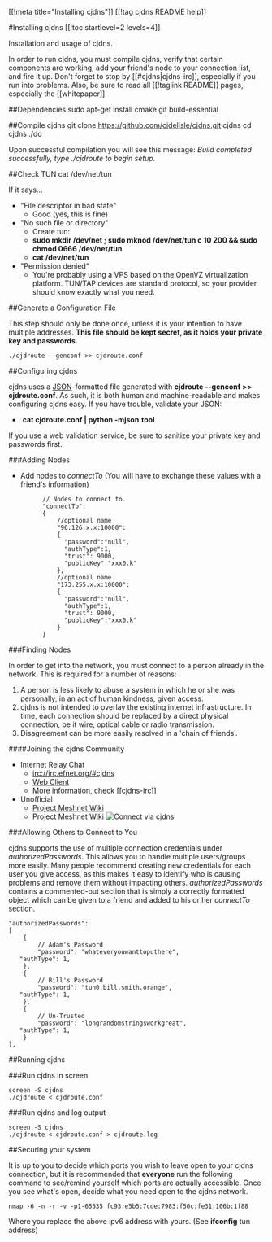 [[!meta title="Installing cjdns"]]
[[!tag cjdns README help]]

#Installing cjdns
[[!toc startlevel=2 levels=4]]

Installation and usage of cjdns.

In order to run cjdns, you must compile cjdns, verify that certain components are working, add your friend's node to your connection list, and fire it up.  Don't forget to stop by [[#cjdns|cjdns-irc]], especially if you run into problems.  Also, be sure to read all [[!taglink README]] pages, especially the [[whitepaper]].

##Dependencies
	sudo apt-get install cmake git build-essential

##Compile cjdns
	git clone https://github.com/cjdelisle/cjdns.git cjdns
	cd cjdns
	./do

Upon successful compilation you will see this message: *Build completed successfully, type ./cjdroute to begin setup.*

##Check TUN
	cat /dev/net/tun

If it says...

* "File descriptor in bad state"
	* Good (yes, this is fine)
* "No such file or directory"
	* Create tun:
	* **sudo mkdir /dev/net ; sudo mknod /dev/net/tun c 10 200 && sudo chmod 0666 /dev/net/tun**
	* **cat /dev/net/tun**
* "Permission denied"
	* You're probably using a VPS based on the OpenVZ virtualization platform.  TUN/TAP devices are standard protocol, so your provider should know exactly what you need.

##Generate a Configuration File

This step should only be done once, unless it is your intention to have multiple addresses.  **This file should be kept secret, as it holds your private key and passwords.**

	./cjdroute --genconf >> cjdroute.conf

##Configuring cjdns

cjdns uses a [JSON](https://en.wikipedia.org/wiki/JSON)-formatted file generated with **cjdroute --genconf >> cjdroute.conf**.  As such, it is both human and machine-readable and makes configuring cjdns easy.  If you have trouble, validate your JSON:

* &nbsp;**cat cjdroute.conf | python -mjson.tool**

If you use a web validation service, be sure to sanitize your private key and passwords first.

###Adding Nodes

* Add nodes to *connectTo* (You will have to exchange these values with a friend's information)

            // Nodes to connect to.
            "connectTo":
            {
                //optional name
                "96.126.x.x:10000":
                {
                  "password":"null",
                  "authType":1,
                  "trust": 9000,
                  "publicKey":"xxx0.k"
                },
                //optional name
                "173.255.x.x:10000":
                {
                  "password":"null",
                  "authType":1,
                  "trust": 9000,
                  "publicKey":"xxx0.k"
                }
            }

###Finding Nodes

In order to get into the network, you must connect to a person already in the network.  This is required for a number of reasons:

1. A person is less likely to abuse a system in which he or she was personally, in an act of human kindness, given access.
1. cjdns is not intended to overlay the existing internet infrastructure.  In time, each connection should be replaced by a direct physical connection, be it wire, optical cable or radio transmission.
1. Disagreement can be more easily resolved in a 'chain of friends'.

####Joining the cjdns Community

* Internet Relay Chat
	* [irc://irc.efnet.org/#cjdns](irc://irc.efnet.org/#cjdns)
	* [Web Client](http://chat.efnet.org:9090/?channels=%23cjdns&Login=Login)
	* More information, check [[cjdns-irc]]
* Unofficial
  * [Project Meshnet Wiki](https://wiki.projectmeshnet.org/CJD's_Network_Suite)
  * [Project Meshnet Wiki](http://[fc3a:2804:615a:b34f:abfe:c7d5:65d6:f50c]:90/CJD's_Network_Suite) ![Connect via cjdns](/cjdns-wiki/media/cjdns_icon_16.png)

###Allowing Others to Connect to You

cjdns supports the use of multiple connection credentials under *authorizedPasswords*.  This allows you to handle multiple users/groups more easily.  Many people recommend creating new credentials for each user you give access, as this makes it easy to identify who is causing problems and remove them without impacting others.  *authorizedPasswords* contains a commented-out section that is simply a correctly formatted object which can be given to a friend and added to his or her *connectTo* section.

    "authorizedPasswords":
    [
        {
            // Adam's Password
            "password": "whateveryouwanttoputhere",
	   "authType": 1,
        },
        {
            // Bill's Password
            "password": "tun0.bill.smith.orange",
	   "authType": 1,
        },
        {
            // Un-Trusted
            "password": "longrandomstringsworkgreat",
	   "authType": 1,
        }
    ],

##Running cjdns

###Run cjdns in screen

	screen -S cjdns
	./cjdroute < cjdroute.conf

###Run cjdns and log output

	screen -S cjdns
	./cjdroute < cjdroute.conf > cjdroute.log

##Securing your system

It is up to you to decide which ports you wish to leave open to your cjdns connection, but it is recommended that **everyone** run the following command to see/remind yourself which ports are actually accessible.  Once you see what's open, decide what you need open to the cjdns network.

	nmap -6 -n -r -v -p1-65535 fc93:e5b5:7cde:7983:f50c:fe31:106b:1f88

Where you replace the above ipv6 address with yours. (See **ifconfig** tun address)


